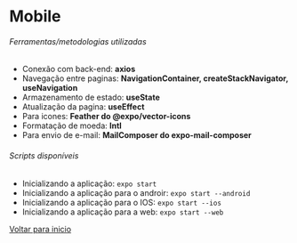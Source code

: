 # Mobile

###### Ferramentas/metodologias utilizadas

- Conexão com back-end: **axios**
- Navegação entre paginas: **NavigationContainer, createStackNavigator, useNavigation**
- Armazenamento de estado: **useState**
- Atualização da pagina: **useEffect**
- Para icones: **Feather do @expo/vector-icons**
- Formatação de moeda: **Intl**
- Para envio de e-mail: **MailComposer do expo-mail-composer**


###### Scripts disponíveis

- Inicializando a aplicação: ```expo start```
- Inicializando a aplicação para o androir: ```expo start --android```
- Inicializando a aplicação para o IOS: ```expo start --ios```
- Inicializando a aplicação para a web: ```expo start --web```

[Voltar para inicio](https://github.com/saleszera/Omnistack-11)
